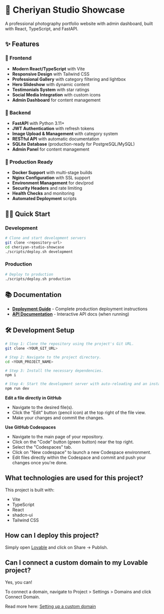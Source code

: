 # 📸 Cheriyan Studio Showcase

A professional photography portfolio website with admin dashboard, built with React, TypeScript, and FastAPI.

## ✨ Features

### 🎨 Frontend
- **Modern React/TypeScript** with Vite
- **Responsive Design** with Tailwind CSS
- **Professional Gallery** with category filtering and lightbox
- **Hero Slideshow** with dynamic content
- **Testimonials System** with star ratings
- **Social Media Integration** with custom icons
- **Admin Dashboard** for content management

### 🔧 Backend
- **FastAPI** with Python 3.11+
- **JWT Authentication** with refresh tokens
- **Image Upload & Management** with category system
- **RESTful API** with automatic documentation
- **SQLite Database** (production-ready for PostgreSQL/MySQL)
- **Admin Panel** for content management

### 🚀 Production Ready
- **Docker Support** with multi-stage builds
- **Nginx Configuration** with SSL support
- **Environment Management** for dev/prod
- **Security Headers** and rate limiting
- **Health Checks** and monitoring
- **Automated Deployment** scripts

## 🏃‍♂️ Quick Start

### Development
```bash
# Clone and start development servers
git clone <repository-url>
cd cheriyan-studio-showcase
./scripts/deploy.sh development
```

### Production
```bash
# Deploy to production
./scripts/deploy.sh production
```

## 📚 Documentation

- **[Deployment Guide](DEPLOYMENT.md)** - Complete production deployment instructions
- **[API Documentation](http://localhost:8000/docs)** - Interactive API docs (when running)

## 🛠️ Development Setup

```sh
# Step 1: Clone the repository using the project's Git URL.
git clone <YOUR_GIT_URL>

# Step 2: Navigate to the project directory.
cd <YOUR_PROJECT_NAME>

# Step 3: Install the necessary dependencies.
npm i

# Step 4: Start the development server with auto-reloading and an instant preview.
npm run dev
```

**Edit a file directly in GitHub**

- Navigate to the desired file(s).
- Click the "Edit" button (pencil icon) at the top right of the file view.
- Make your changes and commit the changes.

**Use GitHub Codespaces**

- Navigate to the main page of your repository.
- Click on the "Code" button (green button) near the top right.
- Select the "Codespaces" tab.
- Click on "New codespace" to launch a new Codespace environment.
- Edit files directly within the Codespace and commit and push your changes once you're done.

## What technologies are used for this project?

This project is built with:

- Vite
- TypeScript
- React
- shadcn-ui
- Tailwind CSS

## How can I deploy this project?

Simply open [Lovable](https://lovable.dev/projects/f6a3fc50-44d7-44a7-bf04-51873e423385) and click on Share -> Publish.

## Can I connect a custom domain to my Lovable project?

Yes, you can!

To connect a domain, navigate to Project > Settings > Domains and click Connect Domain.

Read more here: [Setting up a custom domain](https://docs.lovable.dev/features/custom-domain#custom-domain)
